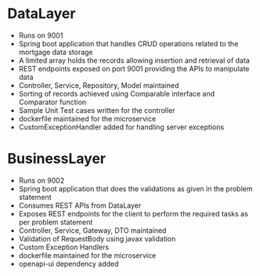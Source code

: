 # DataLayer

- Runs on 9001
- Spring boot application that handles CRUD operations related to the mortgage data storage
- A limited array holds the records allowing insertion and retrieval of data
- REST endpoints exposed on port 9001 providing the APIs to manipulate data
- Controller, Service, Repository, Model maintained
- Sorting of records achieved using Comparable interface and Comparator function
- Sample Unit Test cases written for the controller
- dockerfile maintained for the microservice
- CustomExceptionHandler added for handling server exceptions


# BusinessLayer

- Runs on 9002
- Spring boot application that does the validations as given in the problem statement
- Consumes REST APIs from DataLayer
- Exposes REST endpoints for the client to perform the required tasks as per problem statement
- Controller, Service, Gateway, DTO maintained
- Validation of RequestBody using javax validation
- Custom Exception Handlers
- dockerfile maintained for the microservice
- openapi-ui dependency added



